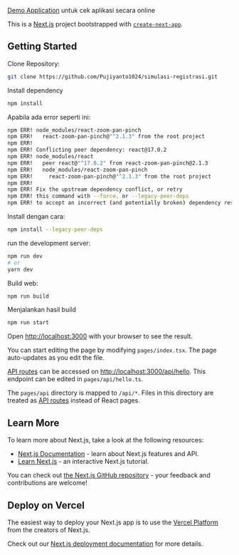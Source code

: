 [Demo Application](https://simulasi-registrasi-960z2dndx-pujiyanto1024.vercel.app/) untuk cek aplikasi secara online

This is a [Next.js](https://nextjs.org/) project bootstrapped with [`create-next-app`](https://github.com/vercel/next.js/tree/canary/packages/create-next-app).

## Getting Started

Clone Repository:
```bash
git clone https://github.com/Pujiyanto1024/simulasi-registrasi.git
```

Install dependency
```bash
npm install
```

Apabila ada error seperti ini:
```bash
npm ERR! node_modules/react-zoom-pan-pinch
npm ERR!   react-zoom-pan-pinch@"^2.1.3" from the root project
npm ERR!
npm ERR! Conflicting peer dependency: react@17.0.2
npm ERR! node_modules/react
npm ERR!   peer react@"^17.0.2" from react-zoom-pan-pinch@2.1.3
npm ERR!   node_modules/react-zoom-pan-pinch
npm ERR!     react-zoom-pan-pinch@"^2.1.3" from the root project
npm ERR!
npm ERR! Fix the upstream dependency conflict, or retry
npm ERR! this command with --force, or --legacy-peer-deps
npm ERR! to accept an incorrect (and potentially broken) dependency resolution.
```
Install dengan cara:
```bash
npm install --legacy-peer-deps
```


run the development server:

```bash
npm run dev
# or
yarn dev
```

Build web:
```bash
npm run build
```

Menjalankan hasil build
```bash
npm run start
```

Open [http://localhost:3000](http://localhost:3000) with your browser to see the result.

You can start editing the page by modifying `pages/index.tsx`. The page auto-updates as you edit the file.

[API routes](https://nextjs.org/docs/api-routes/introduction) can be accessed on [http://localhost:3000/api/hello](http://localhost:3000/api/hello). This endpoint can be edited in `pages/api/hello.ts`.

The `pages/api` directory is mapped to `/api/*`. Files in this directory are treated as [API routes](https://nextjs.org/docs/api-routes/introduction) instead of React pages.

## Learn More

To learn more about Next.js, take a look at the following resources:

- [Next.js Documentation](https://nextjs.org/docs) - learn about Next.js features and API.
- [Learn Next.js](https://nextjs.org/learn) - an interactive Next.js tutorial.

You can check out [the Next.js GitHub repository](https://github.com/vercel/next.js/) - your feedback and contributions are welcome!

## Deploy on Vercel

The easiest way to deploy your Next.js app is to use the [Vercel Platform](https://vercel.com/new?utm_medium=default-template&filter=next.js&utm_source=create-next-app&utm_campaign=create-next-app-readme) from the creators of Next.js.

Check out our [Next.js deployment documentation](https://nextjs.org/docs/deployment) for more details.
